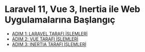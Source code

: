 # Laravel 11, Vue 3, Inertia ile Web Uygulamalarına Başlangıç

- [ADIM 1: LARAVEL TARAFI İŞLEMLERİ](ADIM1.md)
- [ADIM 2: VUE TARAFI İŞLEMLERİ](ADIM2.md)
- [ADIM 3: INERTIA TARAFI İŞLEMLERİ](ADIM3.md)
